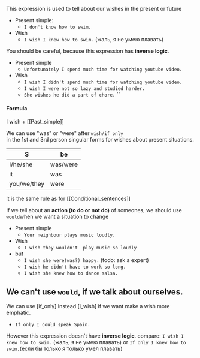 This expression is used to tell about our wishes in the present or future
- Present simple:
	- `I don't know how to swim.`
- Wish
	- `I wish I knew how to swim.` (жаль, я не умею плавать)

You should be careful, because this expression has **inverse logic**.
- Present simple
	- `Unfortunately I spend much time for watching youtube video.`
- Wish
	- `I wish I didn't spend much time for watching youtube video.`
	- `I wish I were not so lazy and studied harder.`
	- `She wishes he did a part of chore.` 
``
#### Formula
I wish + [[Past_simple]]

We can use "was" or "were" after `wish/if only` in the 1st and 3rd person singular forms for wishes about present situations. 

| S           | be       |
| ----------- | -------- |
| I/he/she    | was/were |
| it          | was      |
| you/we/they | were     |
it is the same rule as for [[Conditional_sentences]]

If we tell about an **action (to do or not do)** of someones, we should use `would`when we want a situation to change

- Present simple
	- `Your neighbour plays music loudly.`
- Wish
	- `I wish they wouldn't  play music so loudly`
- but
	- `I wish she were(was?) happy.` (todo: ask a expert)
	- `I wish he didn't have to work so long.`
	- `I wish she knew how to dance salsa.`

## We can't use `would`, if we talk about ourselves. 


We can use [if_only] Instead [i_wish] if we want make a wish more emphatic.
- `If only I could speak Spain.`

However this expression doesn't have **inverse logic**.
compare:
 `I wish I knew how to swim.` (жаль, я не умею плавать)
 or
 `If only I knew how to swim.`(если бы только я только умел плавать)




